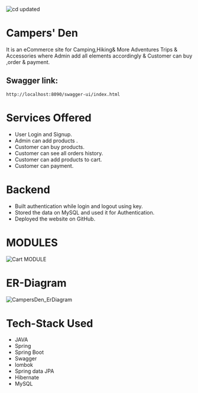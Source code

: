 ![cd updated](https://user-images.githubusercontent.com/105917614/219371639-5dbceb68-b5d7-42d5-a4d4-05a09cfb5460.png)
# Campers' Den 
It is an eCommerce site for Camping,Hiking& More Adventures Trips & Accessories where Admin add all elements accordingly & Customer  can buy ,order & payment.

## Swagger link:
    http://localhost:8090/swagger-ui/index.html

# Services Offered
- User Login and Signup.
- Admin can add products .
- Customer can buy products.
- Customer can see all orders history.
- Customer can add products to cart.
- Customer can payment.

# Backend
- Built authentication while login and logout using key.
- Stored the data on MySQL and used it for Authentication.
- Deployed the website on GitHub.

# MODULES
![Cart MODULE](https://user-images.githubusercontent.com/105917614/219302685-5fa97560-b63c-4159-82bc-f80632292138.png)

# ER-Diagram 
![CampersDen_ErDiagram](https://user-images.githubusercontent.com/105917614/219299658-14dafa8c-91d5-47d2-95df-c604be37f306.png)

# Tech-Stack Used
- JAVA
- Spring
- Spring Boot
- Swagger
- lombok
- Spring data JPA
- Hibernate
- MySQL
